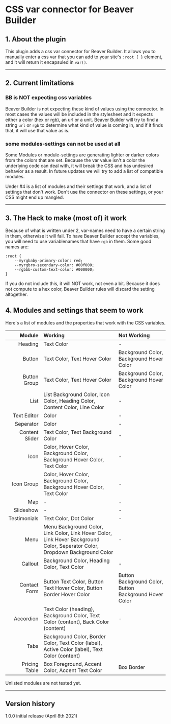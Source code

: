 # CSS var connector for Beaver Builder

## 1. About the plugin

This plugin adds a css var connector for Beaver Builder. It allows you to manually enter a css var that you can add to your site's `:root { }` element, and it will return it encapsuled in `var()`.


---
## 2. Current limitations


### BB is NOT expecting css variables

Beaver Builder is not expecting these kind of values using the connector. In most cases the values will be included in the stylesheet and it expects either a color (hex or rgb), an url or a unit. Beaver Builder will try to find a string `url` or `rgb` to determine what kind of value is coming in, and if it finds that, it will use that value as is.


### some modules-settings can not be used at all

Some Modules or module-settings are generating lighter or darker colors from the colors that are set. Because the var value isn't a color the underlying code can deal with, it will break the CSS and has undesired behavior as a result. In future updates we will try to add a list of compatible modules. 

Under #4 is a list of modules and their settings that work, and a list of settings that don't work. Don't use the connector on these settings, or your CSS might end up mangled.

---
## 3. The Hack to make (most of) it work
Because of what is written under 2, var-names need to have a certain string in them, otherwise it will fail. To have Beaver Builder accept the variables, you will need to use variablenames that have `rgb` in them. Some good names are:

    :root {
        --myrgbaby-primary-color: red;
        --myrgbro-secondary-color: #00f000;
        --rgbbb-custom-text-color: #000000;
    }

If you do not include this, it will NOT work, not even a bit. Because it does not compute to a hex color, Beaver Builder rules will discard the setting altogether.

## 4. Modules and settings that seem to work
Here's a list of modules and the properties that work with the CSS variables.



Module | Working | Not Working
|---:|:---|:---|
Heading | Text Color | -
Button | Text Color, Text Hover Color | Background Color, Background Hover Color 
Button Group | Text Color, Text Hover Color | Background Color, Background Hover Color
List | List Background Color, Icon Color, Heading Color, Content Color, Line Color | -
Text Editor | Color | -
Seperator | Color | -
Content Slider | Text Color, Text Background Color | -
Icon | Color, Hover Color, Background Color, Background Hover Color, Text Color | -
Icon Group | Color, Hover Color, Background Color, Background Hover Color, Text Color | -
Map | - | -
Slideshow | - | -
Testimonials | Text Color, Dot Color | -
Menu | Menu Background Color, Link Color, Link Hover Color, Link Hover Background Color,  Seperator Color, Dropdown Background Color | -
Callout | Background Color, Heading Color, Text Color | -
Contact Form | Button Text Color, Button Text Hover Color, Button Border Hover Color | Button Background Color, Button Background Hover Color
Accordion | Text Color (heading), Background Color, Text Color (content), Back Color (content) | -
Tabs | Background Color, Border Color, Text Color (label), Active Color (label), Text Color (content)
Pricing Table | Box Foreground, Accent Color, Accent Text Color | Box Border

Unlisted modules are not tested yet.

---
## Version history

1.0.0   initial release (April 8th 2021)
